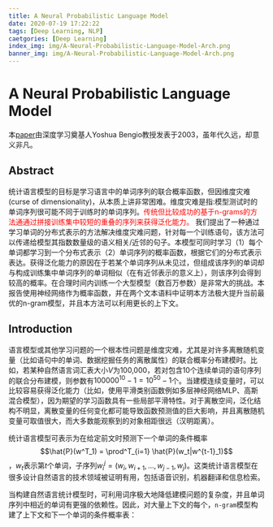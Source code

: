 ```yaml
---
title: A Neural Probabilistic Language Model
date: 2020-07-19 17:22:22
tags: [Deep Learning, NLP]
caetgories: [Deep Learning]
index_img: img/A-Neural-Probabilistic-Language-Model-Arch.png
banner_img: img/A-Neural-Probabilistic-Language-Model-Arch.png
---
```


# A Neural Probabilistic Language Model

本[paper](http://www.jmlr.org/papers/volume3/bengio03a/bengio03a.pdf)由深度学习奠基人Yoshua Bengio教授发表于2003，虽年代久远，却意义非凡。

## Abstract
统计语言模型的目标是学习语言中的单词序列的联合概率函数，但因维度灾难(curse of dimensionality)，从本质上讲非常困难。维度灾难是指:模型测试时的单词序列很可能不同于训练时的单词序列。<span style="color:red;">传统但比较成功的基于n-grams的方法通通过拼接训练集中较短的重叠的序列来获得泛化能力。</span> 我们提出了一种通过学习单词的分布式表示的方法解决维度灾难问题，针对每一个训练语句，该方法可以传递给模型其指数数量级的语义相关/近邻的句子。本模型可同时学习（1）每个单词都学习到一个分布式表示（2）单词序列的概率函数，根据它们的分布式表示表达。获得泛化能力的原因在于若某个单词序列从未见过，但组成该序列的单词却与构成训练集中单词序列的单词相似（在有近邻表示的意义上），则该序列会得到较高的概率。在合理时间内训练一个大型模型（数百万参数）是非常大的挑战。本报告使用神经网络作为概率函数，并在两个文本语料中证明本方法极大提升当前最优的n-gram模型，并且本方法可以利用更长的上下文。

## Introduction

语言模型或其他学习问题的一个根本性问题是维度灾难，尤其是对许多离散随机变量（比如语句中的单词、数据挖掘任务的离散属性）的联合概率分布建模时。比如，若某种自然语言词汇表大小$V$为100,000，若对包含10个连续单词的语句序列的联合分布建模，则参数有$100000^{10} - 1 = 10^{50} - 1$个。当建模连续变量时，可以比较容易获得泛化能力（比如，使用平滑类别函数例如多层神经网络MLP、高斯混合模型），因为期望的学习函数具有一些局部平滑特性。对于离散空间，泛化结构不明显，离散变量的任何变化都可能导致函数预测值的巨大影响，并且离散随机变量可取值很大，而大多数能观察到的对象相距很远（汉明距离）。

统计语言模型可表示为在给定前文时预测下一个单词的条件概率 $$\hat{P}(w^T_1) = \prod^T_{i=1} \hat{P}(w_t|w^{t-1}_1)$$ ，$w_t$表示第$t$个单词，子序列$w^j_i = (w_i, w_{i+1}, ..., w_{j-1}, w_j)$。这类统计语言模型在很多设计自然语言的技术领域被证明有用，包括语音识别，机器翻译和信息检索。

当构建自然语言统计模型时，可利用词序极大地降低建模问题的复杂度，并且单词序列中相近的单词有更强的依赖性。因此，对大量上下文的每个，`n-gram`模型构建了上下文和下一个单词的条件概率表：$$$$

